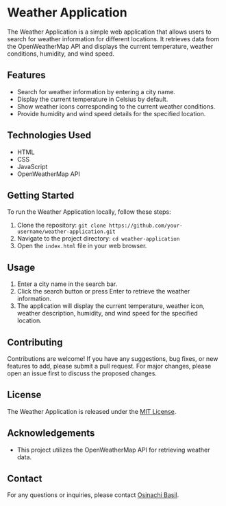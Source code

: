 # Weather Application

The Weather Application is a simple web application that allows users to search for weather information for different locations. It retrieves data from the OpenWeatherMap API and displays the current temperature, weather conditions, humidity, and wind speed.

## Features

- Search for weather information by entering a city name.
- Display the current temperature in Celsius by default.
- Show weather icons corresponding to the current weather conditions.
- Provide humidity and wind speed details for the specified location.

## Technologies Used

- HTML
- CSS
- JavaScript
- OpenWeatherMap API

## Getting Started

To run the Weather Application locally, follow these steps:

1. Clone the repository: `git clone https://github.com/your-username/weather-application.git`
2. Navigate to the project directory: `cd weather-application`
3. Open the `index.html` file in your web browser.

## Usage

1. Enter a city name in the search bar.
2. Click the search button or press Enter to retrieve the weather information.
3. The application will display the current temperature, weather icon, weather description, humidity, and wind speed for the specified location.

## Contributing

Contributions are welcome! If you have any suggestions, bug fixes, or new features to add, please submit a pull request. For major changes, please open an issue first to discuss the proposed changes.

## License

The Weather Application is released under the [MIT License](https://opensource.org/licenses/MIT).

## Acknowledgements

- This project utilizes the OpenWeatherMap API for retrieving weather data.

## Contact

For any questions or inquiries, please contact [Osinachi Basil](mailto:basilosinachi1@gmail.com).